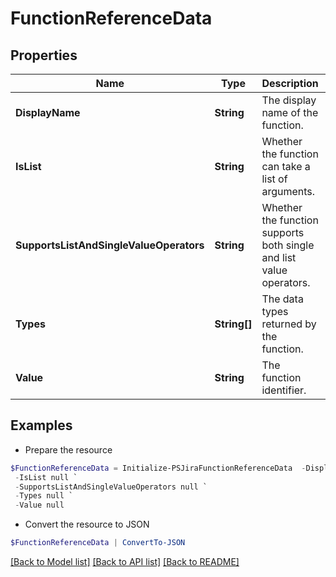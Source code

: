 # FunctionReferenceData
## Properties

Name | Type | Description | Notes
------------ | ------------- | ------------- | -------------
**DisplayName** | **String** | The display name of the function. | [optional] 
**IsList** | **String** | Whether the function can take a list of arguments. | [optional] 
**SupportsListAndSingleValueOperators** | **String** | Whether the function supports both single and list value operators. | [optional] 
**Types** | **String[]** | The data types returned by the function. | [optional] 
**Value** | **String** | The function identifier. | [optional] 

## Examples

- Prepare the resource
```powershell
$FunctionReferenceData = Initialize-PSJiraFunctionReferenceData  -DisplayName null `
 -IsList null `
 -SupportsListAndSingleValueOperators null `
 -Types null `
 -Value null
```

- Convert the resource to JSON
```powershell
$FunctionReferenceData | ConvertTo-JSON
```

[[Back to Model list]](../README.md#documentation-for-models) [[Back to API list]](../README.md#documentation-for-api-endpoints) [[Back to README]](../README.md)


